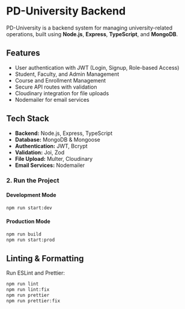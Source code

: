 # PD-University Backend

PD-University is a backend system for managing university-related operations, built using **Node.js**, **Express**, **TypeScript**, and **MongoDB**.

## Features
- User authentication with JWT (Login, Signup, Role-based Access)
- Student, Faculty, and Admin Management
- Course and Enrollment Management
- Secure API routes with validation
- Cloudinary integration for file uploads
- Nodemailer for email services

## Tech Stack
- **Backend:** Node.js, Express, TypeScript
- **Database:** MongoDB & Mongoose
- **Authentication:** JWT, Bcrypt
- **Validation:** Joi, Zod
- **File Upload:** Multer, Cloudinary
- **Email Services:** Nodemailer


### 2. Run the Project
#### Development Mode
```bash
npm run start:dev
```
#### Production Mode
```bash
npm run build
npm run start:prod
```

## Linting & Formatting
Run ESLint and Prettier:
```bash
npm run lint
npm run lint:fix
npm run prettier
npm run prettier:fix
```
